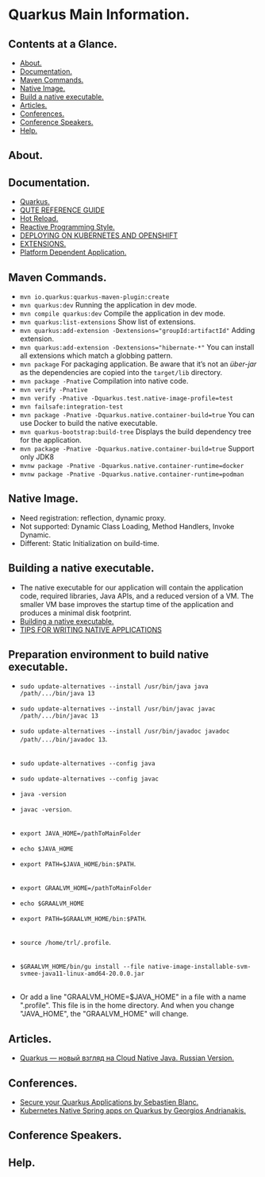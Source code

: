 # Quarkus Main Information.





## Contents at a Glance.
* [About.](#about)
* [Documentation.](#documentation)
* [Maven Commands.](#maven-commands)
* [Native Image.](#native-image)
* [Build a native executable.](#building-a-native-executable)
* [Articles.](#articles)
* [Conferences.](#conferences)
* [Conference Speakers.](#conference-speakers)
* [Help.](#help)





## About.





## Documentation.
* [Quarkus.](https://quarkus.io/)
* [QUTE REFERENCE GUIDE](https://quarkus.io/guides/qute-reference)
* [Hot Reload.]()
* [Reactive Programming Style.]()
* [DEPLOYING ON KUBERNETES AND OPENSHIFT](https://quarkus.io/guides/deploying-to-kubernetes)
* [EXTENSIONS.](https://quarkus.io/extensions/)
* [Platform Dependent Application.]()
 




## Maven Commands.
* `mvn io.quarkus:quarkus-maven-plugin:create`
* `mvn quarkus:dev` Running the application in dev mode.
* `mvn compile quarkus:dev` Compile the application in dev mode.
* `mvn quarkus:list-extensions` Show list of extensions.
* `mvn quarkus:add-extension -Dextensions="groupId:artifactId"` Adding extension.
* `mvn quarkus:add-extension -Dextensions="hibernate-*"` You can install all extensions which match a globbing pattern.
* `mvn package` For packaging application. Be aware that it’s not an _über-jar_ as the dependencies are copied into the `target/lib` directory.
* `mvn package -Pnative` Compilation into native code.
* `mvn verify -Pnative`
* `mvn verify -Pnative -Dquarkus.test.native-image-profile=test`
* `mvn failsafe:integration-test`
* `mvn package -Pnative -Dquarkus.native.container-build=true` You can use Docker to build the native executable.
* `mvn quarkus-bootstrap:build-tree` Displays the build dependency tree for the application.
* `mvn package -Pnative -Dquarkus.native.container-build=true` Support only JDK8
* `mvnw package -Pnative -Dquarkus.native.container-runtime=docker`
* `mvnw package -Pnative -Dquarkus.native.container-runtime=podman`





## Native Image.
* Need registration: reflection, dynamic proxy.
* Not supported: Dynamic Class Loading, Method Handlers, Invoke Dynamic.
* Different: Static Initialization on build-time.





## Building a native executable.
* The native executable for our application will contain the application code, required libraries, Java APIs, and a 
  reduced version of a VM. The smaller VM base improves the startup time of the application and produces a minimal disk footprint.
* [Building a native executable.](https://quarkus.io/guides/building-native-image)
* [TIPS FOR WRITING NATIVE APPLICATIONS](https://quarkus.io/guides/writing-native-applications-tips)





## Preparation environment to build native executable.
* `sudo update-alternatives --install /usr/bin/java java /path/.../bin/java 13`
* `sudo update-alternatives --install /usr/bin/javac javac /path/.../bin/javac 13`
* `sudo update-alternatives --install /usr/bin/javadoc javadoc /path/.../bin/javadoc 13`.<br/><br/>
* `sudo update-alternatives --config java`
* `sudo update-alternatives --config javac`
* `java -version`
* `javac -version`.<br/><br/>
* `export JAVA_HOME=/pathToMainFolder`
* `echo $JAVA_HOME`
* `export PATH=$JAVA_HOME/bin:$PATH`.<br/><br/>
* `export GRAALVM_HOME=/pathToMainFolder`
* `echo $GRAALVM_HOME`
* `export PATH=$GRAALVM_HOME/bin:$PATH`.<br/><br/>
* `source /home/trl/.profile`.<br/><br/>
* `$GRAALVM_HOME/bin/gu install --file native-image-installable-svm-svmee-java11-linux-amd64-20.0.0.jar`<br/><br/>

* Or add a line "GRAALVM_HOME=$JAVA_HOME" in a file with a name ".profile". This file is in the home directory. 
  And when you change "JAVA_HOME", the "GRAALVM_HOME" will change.





## Articles.
* [Quarkus — новый взгляд на Cloud Native Java. Russian Version.](https://habr.com/ru/company/piter/blog/482968/)





## Conferences.
* [Secure your Quarkus Applications by Sebastien Blanc.](https://www.youtube.com/watch?v=tWHdkpVagXA)
* [Kubernetes Native Spring apps on Quarkus by Georgios Andrianakis.](https://www.youtube.com/watch?v=9wJm8g83vqA)




## Conference Speakers.





## Help.
